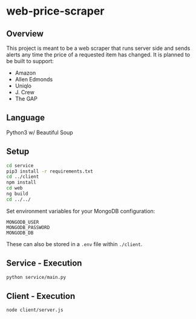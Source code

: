 # web-price-scraper

## Overview
This project is meant to be a web scraper that runs server side and sends
alerts any time the price of a requested item has changed. It is planned to be
built to support:
* Amazon
* Allen Edmonds
* Uniqlo
* J. Crew
* The GAP

## Language
Python3 w/ Beautiful Soup

## Setup

```bash
cd service
pip3 install -r requirements.txt
cd ../client
npm install
cd web
ng build
cd ../../
```

Set environment variables for your MongoDB configuration:
```
MONGODB_USER
MONGODB_PASSWORD
MONGODB_DB
```

These can also be stored in a `.env` file within `./client`.

## Service - Execution

```bash
python service/main.py
```

## Client - Execution

```bash
node client/server.js
```

